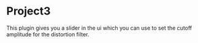 Project3
======

This plugin gives you a slider in the ui which you can use to set the cutoff amplitude for the distortion filter.
